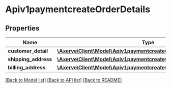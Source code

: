 # Apiv1paymentcreateOrderDetails

## Properties
Name | Type | Description | Notes
------------ | ------------- | ------------- | -------------
**customer_detail** | [**\Axerve\Client\Model\Apiv1paymentcreateOrderDetailsCustomerDetail**](Apiv1paymentcreateOrderDetailsCustomerDetail.md) |  | [optional] 
**shipping_address** | [**\Axerve\Client\Model\Apiv1paymentcreateOrderDetailsShippingAddress**](Apiv1paymentcreateOrderDetailsShippingAddress.md) |  | [optional] 
**billing_address** | [**\Axerve\Client\Model\Apiv1paymentcreateOrderDetailsShippingAddress**](Apiv1paymentcreateOrderDetailsShippingAddress.md) |  | [optional] 

[[Back to Model list]](../../README.md#documentation-for-models) [[Back to API list]](../../README.md#documentation-for-api-endpoints) [[Back to README]](../../README.md)

